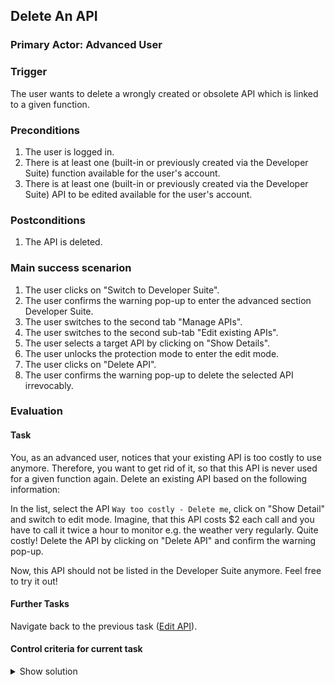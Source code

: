 ## Delete An API
### Primary Actor: Advanced User

### Trigger
The user wants to delete a wrongly created or obsolete API which is linked to a given function.

### Preconditions
1. The user is logged in.
2. There is at least one (built-in or previously created via the Developer Suite) function available for the user's account.
3. There is at least one (built-in or previously created via the Developer Suite) API to be edited available for the user's account.

### Postconditions
1. The API is deleted.

### Main success scenarion
1. The user clicks on "Switch to Developer Suite".
2. The user confirms the warning pop-up to enter the advanced section Developer Suite.
3. The user switches to the second tab "Manage APIs".
4. The user switches to the second sub-tab "Edit existing APIs".
5. The user selects a target API by clicking on "Show Details".
6. The user unlocks the protection mode to enter the edit mode.
7. The user clicks on "Delete API".
8. The user confirms the warning pop-up to delete the selected API irrevocably.

### Evaluation
#### Task
You, as an advanced user, notices that your existing API is too costly to use anymore. Therefore, you want to get rid of it, so that this API is never used for a given function again.
Delete an existing API based on the following information:

In the list, select the API `Way too costly - Delete me`, click on "Show Detail" and switch to edit mode.
Imagine, that this API costs $2 each call and you have to call it twice a hour to monitor e.g. the weather very regularly. Quite costly!
Delete the API by clicking on "Delete API" and confirm the warning pop-up.

Now, this API should not be listed in the Developer Suite anymore. Feel free to try it out!

#### Further Tasks
Navigate back to the previous task ([Edit API](edit_api_usecase.md)).

#### Control criteria for current task
<details>
<summary>Show solution</summary>
<br>
A deleted API is removed from the users account. Thus, it should be not discoverable anymore when searching the available API list in "Manage APIs".
</details>
